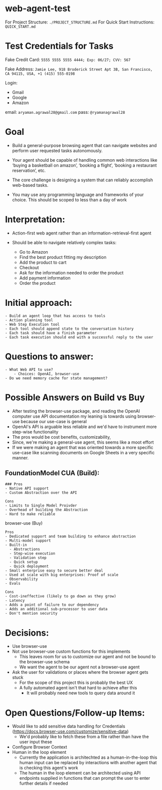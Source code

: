 # web-agent-test

For Project Structure: `./PROJECT_STRUCTURE.md`
For Quick Start Instructions: `QUICK_START.md`

# Test Credentials for Tasks

Fake Credit Card:
`5555 5555 5555 4444; Exp: 06/27; CVV: 567`

Fake Address:
`Jamie Lee, 918 Broderick Street Apt 3B, San Francisco, CA 94115, USA, +1 (415) 555-0198`

Login:
- Gmail
- Google
- Amazon

email: `aryaman.agrawal28@gmail.com`
pass: `@ryamanagrawal28`

# Goal
- Build a general-purpose browsing agent that can navigate websites and perform user requested tasks autonomously. 

- Your agent should be capable of handling common web interactions like ‘buying a basketball on amazon’, ‘booking a flight’, ‘booking a restaurant reservation’, etc. 

- The core challenge is designing a system that can reliably accomplish web-based tasks. 

- You may use any programming language and frameworks of your choice. This should be scoped to less than a day of work

# Interpretation:

- Action-first web agent rather than an information-retrieval-first agent

- Should be able to navigate relatively complex tasks:
    - Go to Amazon
    - Find the best product fitting my description
    - Add the product to cart
    - Checkout
    - Ask for the information needed to order the product
    - Add payment information
    - Order the product

# Initial approach:
    - Build an agent loop that has access to tools
    - Action planning tool
    - Web Step Execution tool
    - Each tool should append state to the conversation history
    - Each task should have a finish parameter
    - Each task execution should end with a successful reply to the user

# Questions to answer:
    - What Web API to use?
        - Choices: OpenAI, browser-use    
    - Do we need memory cache for state management?

# Possible Answers on Build vs Buy

- After testing the browser-use package, and reading the OpenAI computer use API documentation my leaning is towards using browser-use because our use-case is general
- OpenAI's API is arguable less reliable and we'd have to instrument more step-wise functionality
- The pros would be cost benefits, customizability, 
- Since, we're making a general-use agent, this seems like a moot effort
- If we were making an agent that was oriented towards a more specific use-case like scanning documents on Google Sheets in a very specific manner. 

## FoundationModel CUA (Build):

```
### Pros
- Native API support
- Custom Abstraction over the API

Cons
- Limits to Single Model Proivder
- Overhead of building the Abstraction
- Hard to make reliable
```

browser-use (Buy)
```
Pros
- Dedicated support and team building to enhance abstraction
- Multi-model support
- Built-in
  - Abstractions
  - Step-wise execution
  - Validation step
  - Quick setup
  - Quick deployment
- Small enterprise easy to secure better deal
- Used at scale with big enterprises: Proof of scale
- Observability
- Evals

Cons
- Cost-ineffective (likely to go down as they grow)
- Latency
- Adds a point of failure to our dependency
- Adds an additional sub-processor to user data
- Don't mention security
```

# Decisions:
- Use browser-use
- Not use browser-use custom functions for this implements
    - This leaves room for us to customize our agent and not be bound to the browser-use schema
    - We want the agent to be our agent not a browser-use agent
- Ask the user for validations or places where the browser agent gets stuck
    - For the scope of this project this is probably the best UX
    - A fully automated agent isn't that hard to achieve after this
        - It will probably need new tools to query data around it


# Open Questions/Follow-up Items:
- Would like to add sensitive data handling for Credentials (https://docs.browser-use.com/customize/sensitive-data)
    - We'd probably like to fetch these from a file rather than have the user input these
- Configure Browser Context
- Human in the loop element
    - Currently the application is architechted as a human-in-the-loop this human input can be replaced by interactions with another agent that is checking this agent's work
    - The human in the loop element can be architected using API endpoints supplied in functions that can prompt the user to enter further details if needed